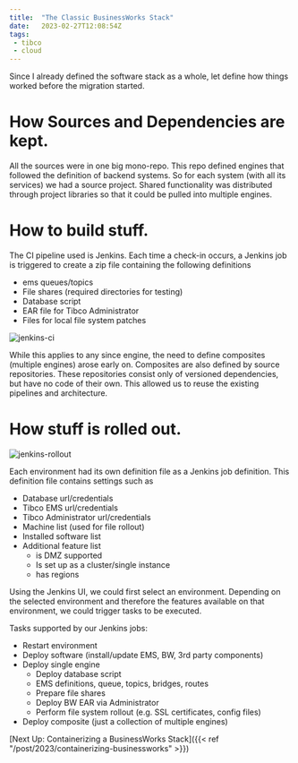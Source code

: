 ```yaml
---
title:  "The Classic BusinessWorks Stack"
date:   2023-02-27T12:08:54Z
tags:
 - tibco
 - cloud
---
```

Since I already defined the software stack as a whole, let define how things worked before the migration started.

# How Sources and Dependencies are kept.

All the sources were in one big mono-repo.
This repo defined engines that followed the definition of backend systems.
So for each system (with all its services) we had a source project.
Shared functionality was distributed through project libraries so that it could be pulled into multiple engines.

# How to build stuff.

The CI pipeline used is Jenkins. Each time a check-in occurs, a Jenkins job is triggered to create a zip file containing the following definitions
- ems queues/topics
- File shares (required directories for testing)
- Database script
- EAR file for Tibco Administrator
- Files for local file system patches

![jenkins-ci](/assets/2023/jenkins-ci.drawio.png)

While this applies to any since engine, the need to define composites (multiple engines) arose early on.
Composites are also defined by source repositories. These repositories consist only of versioned dependencies, but have no code of their own. This allowed us to reuse the existing pipelines and architecture.

# How stuff is rolled out.

![jenkins-rollout](/assets/2023/jenkins-deploy.drawio.png)

Each environment had its own definition file as a Jenkins job definition.
This definition file contains settings such as
- Database url/credentials
- Tibco EMS url/credentials
- Tibco Administrator url/credentials
- Machine list (used for file rollout)
- Installed software list
- Additional feature list
   - is DMZ supported
    - Is set up as a cluster/single instance
    - has regions

Using the Jenkins UI, we could first select an environment. Depending on the selected environment and therefore the features available on that environment, we could trigger tasks to be executed.

Tasks supported by our Jenkins jobs:
- Restart environment
- Deploy software (install/update EMS, BW, 3rd party components)
- Deploy single engine
    - Deploy database script
    - EMS definitions, queue, topics, bridges, routes
    - Prepare file shares
    - Deploy BW EAR via Administrator
    - Perform file system rollout (e.g. SSL certificates, config files)
- Deploy composite (just a collection of multiple engines)

[Next Up: Containerizing a BusinessWorks Stack]({{< ref "/post/2023/containerizing-businessworks" >}})